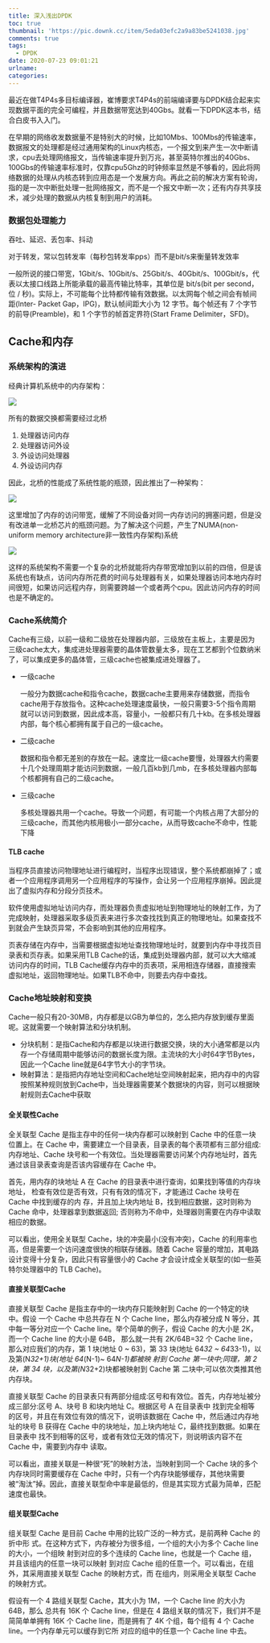 ```yaml
---
title: 深入浅出DPDK
toc: true
thumbnail: 'https://pic.downk.cc/item/5eda03efc2a9a83be5241038.jpg'
comments: true
tags:
  - DPDK
date: 2020-07-23 09:01:21
urlname:
categories:
---
```


最近在做T4P4s多目标编译器，崔博要求T4P4s的前端编译要与DPDK结合起来实现数据平面的完全可编程，并且数据带宽达到40Gbs。就看一下DPDK这本书，结合白皮书入入门。

在早期的网络收发数据量不是特别大的时候，比如10Mbs、100Mbs的传输速率，数据报文的处理都是经过通用架构的Linux内核态，一个报文到来产生一次中断请求，cpu去处理网络报文，当传输速率提升到万兆，甚至英特尔推出的40Gbs、100Gbs的传输速率标准时，仅靠cpu5Ghz的时钟频率显然是不够看的，因此将网络数据的处理从内核态转到应用态是一个发展方向。再此之前的解决方案有轮询，指的是一次中断批处理一批网络报文，而不是一个报文中断一次；还有内存共享技术，减少处理的数据从内核复制到用户的消耗。

### 数据包处理能力

吞吐、延迟、丢包率、抖动

对于转发，常以包转发率（每秒包转发率pps）而不是bit/s来衡量转发效率

一般所说的接口带宽，1Gbit/s、10Gbit/s、25Gbit/s、40Gbit/s、100Gbit/s，代表以太接口线路上所能承载的最高传输比特率，其单位是 bit/s(bit per second， 位 / 秒)。实际上，不可能每个比特都传输有效数据。以太网每个帧之间会有帧间距(Inter- Packet Gap，IPG)，默认帧间距大小为 12 字节。每个帧还有 7 个字节的前导(Preamble)，和 1 个字节的帧首定界符(Start Frame Delimiter，SFD)。

## Cache和内存

### 系统架构的演进

经典计算机系统中的内存架构：

[![](https://pic.downk.cc/item/5f19765614195aa594489c4e.jpg)](https://pic.downk.cc/item/5f19765614195aa594489c4e.jpg)

所有的数据交换都需要经过北桥

1. 处理器访问内存
2. 处理器访问外设
3. 外设访问处理器
4. 外设访问内存

因此，北桥的性能成了系统性能的瓶颈，因此推出了一种架构：

![](https://pic.downk.cc/item/5f19783614195aa59449ad36.png)

这里增加了内存的访问带宽，缓解了不同设备对同一内存访问的拥塞问题，但是没有改进单一北桥芯片的瓶颈问题。为了解决这个问题，产生了NUMA(non-uniform memory architecture非一致性内存架构)系统

![](https://pic.downk.cc/item/5f1ae97214195aa594168cb0.png)

这样的系统架构不需要一个复杂的北桥就能将内存带宽增加到以前的四倍，但是该系统也有缺点，访问内存所花费的时间与处理器有关，如果处理器访问本地内存时间很短，如果访问远程内存，则需要跨越一个或者两个cpu。因此访问内存的时间也是不确定的。

### Cache系统简介

Cache有三级，以前一级和二级放在处理器内部，三级放在主板上，主要是因为三级cache太大，集成进处理器需要的晶体管数量太多，现在工艺都到个位数纳米了，可以集成更多的晶体管，三级cache也被集成进处理器了。

- 一级cache

  一般分为数据cache和指令cache，数据cache主要用来存储数据，而指令cache用于存放指令。这种cache处理速度最快，一般只需要3-5个指令周期就可以访问到数据，因此成本高，容量小，一般都只有几十kb。在多核处理器内部，每个核心都拥有属于自己的一级cache。

- 二级cache

  数据和指令都无差别的存放在一起。速度比一级cache要慢，处理器大约需要十几个处理周期才能访问到数据，一般几百kb到几mb，在多核处理器内部每个核都拥有自己的二级cache。

- 三级cache

  多核处理器共用一个cache。导致一个问题，有可能一个内核占用了大部分的三级cache，而其他内核用极小一部分cache，从而导致cache不命中，性能下降

#### TLB cache

 当程序员直接访问物理地址进行编程时，当程序出现错误，整个系统都崩掉了；或者一个应用程序调用另一个应用程序的写操作，会让另一个应用程序崩掉。因此提出了虚拟内存和分段分页技术。

软件使用虚拟地址访问内存，而处理器负责虚拟地址到物理地址的映射工作，为了完成映射，处理器采取多级页表来进行多次查找找到真正的物理地址。如果查找不到就会产生缺页异常，不会影响到其他的应用程序。

页表存储在内存中，当需要根据虚拟地址查找物理地址时，就要到内存中寻找页目录表和页存表。如果采用TLB Cache的话，集成到处理器内部，就可以大大缩减访问内存的时间，TLB Cache缓存内存中的页表项，采用相连存储器，直接搜索虚拟地址，返回物理地址。如果TLB不命中，则要去内存中查找。

### Cache地址映射和变换

Cache一般只有20-30MB，内存都是以GB为单位的，怎么把内存放到缓存里面呢。这就需要一个映射算法和分块机制。

- 分块机制：是指Cache和内存都是以块进行数据交换，块的大小通常都是以内存一个存储周期中能够访问的数据长度为限。主流块的大小时64字节Bytes，因此一个Cache line就是64字节大小的字节块。
- 映射算法：是指把内存地址空间和Cache地址空间映射起来，把内存中的内容按照某种规则放到Cache中，当处理器需要某个数据块的内容，则可以根据映射规则去Cache中获取

#### 全关联性Cache

全关联型 Cache 是指主存中的任何一块内存都可以映射到 Cache 中的任意一块位置上。在 Cache 中，需要建立一个目录表，目录表的每个表项都有三部分组成:内存地址、Cache 块号和一个有效位。当处理器需要访问某个内存地址时，首先通过该目录表查询是否该内容缓存在 Cache 中。

首先，用内存的块地址 A 在 Cache 的目录表中进行查询，如果找到等值的内存块地址， 检查有效位是否有效，只有有效的情况下，才能通过 Cache 块号在 Cache 中找到缓存的内 存，并且加上块内地址 B，找到相应数据，这时则称为 Cache 命中，处理器拿到数据返回; 否则称为不命中，处理器则需要在内存中读取相应的数据。

可以看出，使用全关联型 Cache，块的冲突最小(没有冲突)，Cache 的利用率也高，但是需要一个访问速度很快的相联存储器。随着 Cache 容量的增加，其电路设计变得十分复杂，因此只有容量很小的 Cache 才会设计成全关联型的(如一些英特尔处理器中的 TLB Cache)。

#### 直接关联型Cache

直接关联型 Cache 是指主存中的一块内存只能映射到 Cache 的一个特定的块中。假设 一个 Cache 中总共存在 N 个 Cache line，那么内存被分成 N 等分，其中每一等分对应一个 Cache line。举个简单的例子，假设 Cache 的大小是 2K，而一个 Cache line 的大小是 64B， 那么就一共有 2K/64B=32 个 Cache line，那么对应我们的内存，第 1 块(地址 0 ~ 63)，第 33 块(地址 64*32 ~ 64*33-1)，以及第(N*32+1)块(地址 64*(N-1)~ 64*N-1)都被映 射到 Cache 第一块中;同理，第 2 块，第 34 块，以及第(N*32+2)块都被映射到 Cache 第 二块中;可以依次类推其他内存块。

直接关联型 Cache 的目录表只有两部分组成:区号和有效位。首先，内存地址被分成三部分:区号 A、块号 B 和块内地址 C。根据区号 A 在目录表中 找到完全相等的区号，并且在有效位有效的情况下，说明该数据在 Cache 中，然后通过内存地址的块号 B 获得在 Cache 中的块地址，加上块内地址 C，最终找到数据。如果在目录表中 找不到相等的区号，或者有效位无效的情况下，则说明该内容不在 Cache 中，需要到内存中 读取。

可以看出，直接关联是一种很“死”的映射方法，当映射到同一个 Cache 块的多个内存块同时需要缓存在 Cache 中时，只有一个内存块能够缓存，其他块需要被“淘汰”掉。因此，直接关联型命中率是最低的，但是其实现方式最为简单，匹配速度也最快。

#### 组关联型Cache

组关联型 Cache 是目前 Cache 中用的比较广泛的一种方式，是前两种 Cache 的折中形 式。在这种方式下，内存被分为很多组，一个组的大小为多个 Cache line 的大小，一个组映 射到对应的多个连续的 Cache line，也就是一个 Cache 组，并且该组内的任意一块可以映射 到对应 Cache 组的任意一个。可以看出，在组外，其采用直接关联型 Cache 的映射方式，而 在组内，则采用全关联型 Cache 的映射方式。

假设有一个 4 路组关联型 Cache，其大小为 1M，一个 Cache line 的大小为 64B，那么 总共有 16K 个 Cache line，但是在 4 路组关联的情况下，我们并不是简简单单拥有 16K 个 Cache line，而是拥有了 4K 个组，每个组有 4 个 Cache line。一个内存单元可以缓存到它所 对应的组中的任意一个 Cache line 中去。